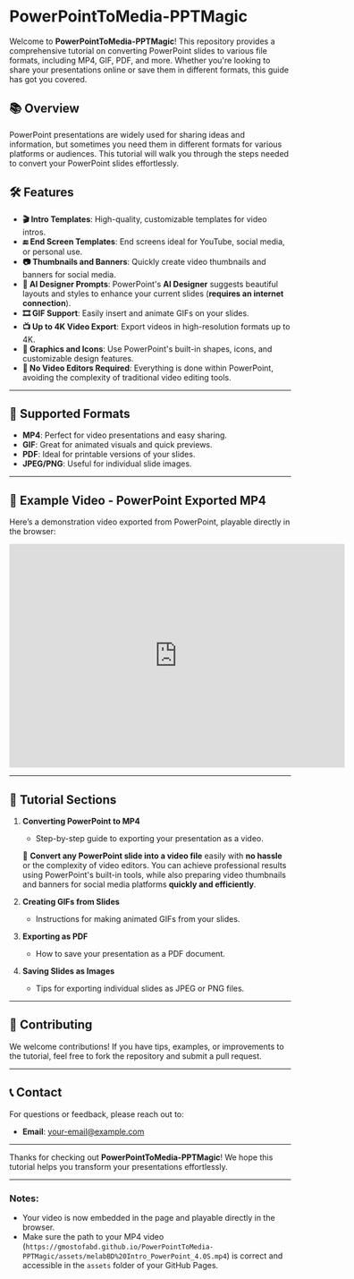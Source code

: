 # PowerPointToMedia-PPTMagic

Welcome to **PowerPointToMedia-PPTMagic**! This repository provides a comprehensive tutorial on converting PowerPoint slides to various file formats, including MP4, GIF, PDF, and more. Whether you're looking to share your presentations online or save them in different formats, this guide has got you covered.

## 📚 Overview

PowerPoint presentations are widely used for sharing ideas and information, but sometimes you need them in different formats for various platforms or audiences. This tutorial will walk you through the steps needed to convert your PowerPoint slides effortlessly.

## 🛠️ Features

- **🎬 Intro Templates**: High-quality, customizable templates for video intros.
- **🔚 End Screen Templates**: End screens ideal for YouTube, social media, or personal use.
- **📷 Thumbnails and Banners**: Quickly create video thumbnails and banners for social media.
- **🤖 AI Designer Prompts**: PowerPoint's **AI Designer** suggests beautiful layouts and styles to enhance your current slides (**requires an internet connection**).
- **🎞 GIF Support**: Easily insert and animate GIFs on your slides.
- **📺 Up to 4K Video Export**: Export videos in high-resolution formats up to 4K.
- **🎨 Graphics and Icons**: Use PowerPoint's built-in shapes, icons, and customizable design features.
- **🚫 No Video Editors Required**: Everything is done within PowerPoint, avoiding the complexity of traditional video editing tools.

---

## 🔧 Supported Formats

- **MP4**: Perfect for video presentations and easy sharing.
- **GIF**: Great for animated visuals and quick previews.
- **PDF**: Ideal for printable versions of your slides.
- **JPEG/PNG**: Useful for individual slide images.

---

## 🎥 Example Video - PowerPoint Exported MP4

Here’s a demonstration video exported from PowerPoint, playable directly in the browser:

<iframe width="600" height="400" src="https://gmostofabd.github.io/PowerPointToMedia-PPTMagic/assets/melabBD%20Intro_PowerPoint_4.0S.mp4" frameborder="0" allowfullscreen></iframe>

---

## 📖 Tutorial Sections

1. **Converting PowerPoint to MP4**
   - Step-by-step guide to exporting your presentation as a video.

   🎥 **Convert any PowerPoint slide into a video file** easily with **no hassle** or the complexity of video editors. You can achieve professional results using PowerPoint's built-in tools, while also preparing video thumbnails and banners for social media platforms **quickly and efficiently**.

2. **Creating GIFs from Slides**
   - Instructions for making animated GIFs from your slides.
   
3. **Exporting as PDF**
   - How to save your presentation as a PDF document.
   
4. **Saving Slides as Images**
   - Tips for exporting individual slides as JPEG or PNG files.

---

## 💬 Contributing

We welcome contributions! If you have tips, examples, or improvements to the tutorial, feel free to fork the repository and submit a pull request.

---

## 📞 Contact

For questions or feedback, please reach out to:

- **Email**: [your-email@example.com](mailto:your-email@example.com)

---

Thanks for checking out **PowerPointToMedia-PPTMagic**! We hope this tutorial helps you transform your presentations effortlessly.

---

### Notes:
- Your video is now embedded in the page and playable directly in the browser.
- Make sure the path to your MP4 video (`https://gmostofabd.github.io/PowerPointToMedia-PPTMagic/assets/melabBD%20Intro_PowerPoint_4.0S.mp4`) is correct and accessible in the `assets` folder of your GitHub Pages.
